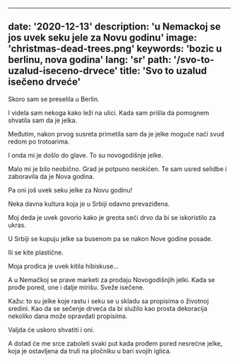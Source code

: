 ---
date: '2020-12-13'
description: 'u Nemackoj se jos uvek seku jele za Novu godinu'
image: 'christmas-dead-trees.png'
keywords: 'bozic u berlinu, nova godina'
lang: 'sr'
path: '/svo-to-uzalud-iseceno-drvece'
title: 'Svo to uzalud isečeno drveće'
------
Skoro sam se preselila u Berlin.

I videla sam nekoga kako leži na ulici. Kada sam prišla da pomognem shvatila sam da je jelka.

Međutim, nakon prvog susreta primetila sam da je jelke moguće naći svud redom po trotoarima.

I onda mi je došlo do glave. To su novogodišnje jelke.

Malo mi je bilo neobično. Grad je potpuno neokićen. Te sam usred selidbe i zaboravila da je Nova godina.

Pa oni još uvek seku jelke za Novu godinu!

Neka davna kultura koja je u Srbiji odavno prevaziđena.

Moj deda je uvek govorio kako je greota seći drvo da bi se iskoristilo za ukras.

U Srbiji se kupuju jelke sa busenom pa se nakon Nove godine posade.

Ili se kite plastične.

Moja prodica je uvek kitila hibiskuse...

A u Nemačkoj se prave marketi za prodaju Novogodišnjih jelki. Kada se prođe pored, one i dalje mirišu. Sveže isečene.

Kažu: to su jelke koje rastu i seku se u skladu sa propisima o životnoj sredini. Kao da se sečenje drveća da bi služilo kao prosta dekoracija nekoliko dana može opravdati propisima.

Valjda će uskoro shvatiti i oni.

A dotad će me srce zaboleti svaki put kada prođem pored nesrećne jelke, koja je ostavljena da truli na pločniku u bari svojih iglica.
